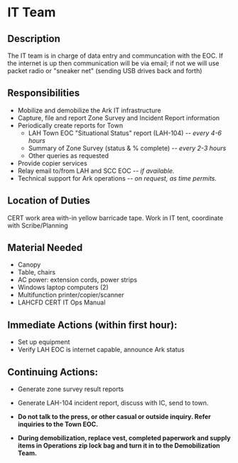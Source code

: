 <title>IT Team</title>

# IT Team

## Description

The IT team is in charge of data entry and communcation with the EOC.  If the internet is up then communication will be via email;
if not we will use packet radio or "sneaker net" (sending USB drives back and forth)


## Responsibilities

* Mobilize and demobilize the Ark IT infrastructure
* Capture, file and report Zone Survey and Incident Report information
* Periodically create reports for Town
  * LAH Town EOC "Situational Status" report (LAH-104) -- *every 4-6 hours*
  * Summary of Zone Survey (status & % complete) -- *every 2-3 hours*
  * Other queries as requested
* Provide copier services
* Relay email to/from LAH and SCC EOC -- *if available.*
* Technical support for Ark operations -- *on request, as time permits.*

## Location of Duties

CERT work area with-in yellow barricade tape.
Work in IT tent, coordinate with Scribe/Planning

## Material Needed

* Canopy
* Table, chairs
* AC power: extension cords, power strips
* Windows laptop computers (2)
* Multifunction printer/copier/scanner
* LAHCFD CERT IT Ops Manual

## Immediate Actions \(within first hour\):

* Set up equipment
* Verify LAH EOC is internet capable, announce Ark status

## Continuing Actions:
* Generate zone survey result reports
* Generate LAH-104 incident report, discuss with IC, send to town.

* **Do not talk to the press, or other casual or outside inquiry. Refer inquiries to the Town EOC.**

* **During demobilization, replace vest, completed paperwork and supply items in Operations zip lock bag and turn it in to the Demobilization Team.**



